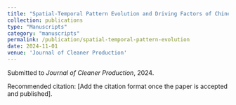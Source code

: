 ```yaml
---
title: "Spatial-Temporal Pattern Evolution and Driving Factors of Chinese Transportation Embodied Carbon Transfer"
collection: publications
type: "Manuscripts"
category: "manuscripts"
permalink: /publication/spatial-temporal-pattern-evolution
date: 2024-11-01
venue: 'Journal of Cleaner Production'
---
```


Submitted to *Journal of Cleaner Production*, 2024.

Recommended citation: [Add the citation format once the paper is accepted and published].
